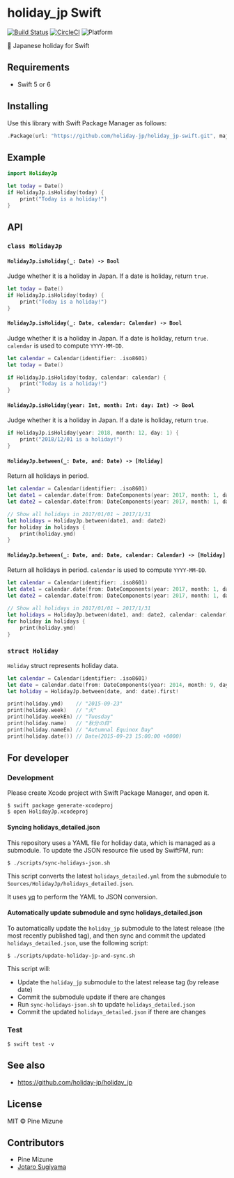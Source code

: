 # holiday_jp Swift

[![Build Status](https://travis-ci.org/holiday-jp/holiday_jp-swift.svg?branch=master)](https://travis-ci.org/holiday-jp/holiday_jp-swift)
[![CircleCI](https://circleci.com/gh/holiday-jp/holiday_jp-swift/tree/master.svg?style=shield)](https://circleci.com/gh/holiday-jp/holiday_jp-swift/tree/master)
![Platform](https://img.shields.io/cocoapods/p/HolidayJp.svg?style=shield)

:crossed_flags: Japanese holiday for Swift

## Requirements

- Swift 5 or 6

## Installing
Use this library with Swift Package Manager as follows:

```swift
.Package(url: "https://github.com/holiday-jp/holiday_jp-swift.git", majorVersion: 0, minor: 1),
```

## Example

```swift
import HolidayJp

let today = Date()
if HolidayJp.isHoliday(today) {
    print("Today is a holiday!")
}
```

## API
### `class HolidayJp`
#### `HolidayJp.isHoliday(_: Date) -> Bool`

Judge whether it is a holiday in Japan. If a date is holiday, return `true`.

```swift
let today = Date()
if HolidayJp.isHoliday(today) {
    print("Today is a holiday!")
}
```

#### `HolidayJp.isHoliday(_: Date, calendar: Calendar) -> Bool`

Judge whether it is a holiday in Japan. If a date is holiday, return `true`.
`calendar` is used to compute `YYYY-MM-DD`.

```swift
let calendar = Calendar(identifier: .iso8601)
let today = Date()

if HolidayJp.isHoliday(today, calendar: calendar) {
    print("Today is a holiday!")
}
```

#### `HolidayJp.isHoliday(year: Int, month: Int: day: Int) -> Bool`

Judge whether it is a holiday in Japan. If a date is holiday, return `true`.

```swift
if HolidayJp.isHoliday(year: 2018, month: 12, day: 1) {
    print("2018/12/01 is a holiday!")
}
```


#### `HolidayJp.between(_: Date, and: Date) -> [Holiday]`

Return all holidays in period.

```swift
let calendar = Calendar(identifier: .iso8601)
let date1 = calendar.date(from: DateComponents(year: 2017, month: 1, day: 1))!
let date2 = calendar.date(from: DateComponents(year: 2017, month: 1, day: 31))!

// Show all holidays in 2017/01/01 ~ 2017/1/31
let holidays = HolidayJp.between(date1, and: date2)
for holiday in holidays {
    print(holiday.ymd)
}
```

#### `HolidayJp.between(_: Date, and: Date, calendar: Calendar) -> [Holiday]`

Return all holidays in period.
`calendar` is used to compute `YYYY-MM-DD`.

```swift
let calendar = Calendar(identifier: .iso8601)
let date1 = calendar.date(from: DateComponents(year: 2017, month: 1, day: 1))!
let date2 = calendar.date(from: DateComponents(year: 2017, month: 1, day: 31))!

// Show all holidays in 2017/01/01 ~ 2017/1/31
let holidays = HolidayJp.between(date1, and: date2, calendar: calendar)
for holiday in holidays {
    print(holiday.ymd)
}
```

### `struct Holiday`
`Holiday` struct represents holiday data.

```swift
let calendar = Calendar(identifier: .iso8601)
let date = calendar.date(from: DateComponents(year: 2014, month: 9, day: 23))!
let holiday = HolidayJp.between(date, and: date).first!

print(holiday.ymd)    // "2015-09-23"
print(holiday.week)   // "火"
print(holiday.weekEn) // "Tuesday"
print(holiday.name)   // "秋分の日"
print(holiday.nameEn) // "Autumnal Equinox Day"
print(holiday.date()) // Date(2015-09-23 15:00:00 +0000)
```

## For developer
### Development
Please create Xcode project with Swift Package Manager, and open it.

```
$ swift package generate-xcodeproj
$ open HolidayJp.xcodeproj
```

#### Syncing holidays_detailed.json
This repository uses a YAML file for holiday data, which is managed as a submodule. To update the JSON resource file used by SwiftPM, run:

```
$ ./scripts/sync-holidays-json.sh
```

This script converts the latest `holidays_detailed.yml` from the submodule to `Sources/HolidayJp/holidays_detailed.json`.

It uses [yq](https://github.com/mikefarah/yq) to perform the YAML to JSON conversion.

#### Automatically update submodule and sync holidays_detailed.json
To automatically update the `holiday_jp` submodule to the latest release (the most recently published tag), and then sync and commit the updated `holidays_detailed.json`, use the following script:

```
$ ./scripts/update-holiday-jp-and-sync.sh
```

This script will:
- Update the `holiday_jp` submodule to the latest release tag (by release date)
- Commit the submodule update if there are changes
- Run `sync-holidays-json.sh` to update `holidays_detailed.json`
- Commit the updated `holidays_detailed.json` if there are changes

### Test

```
$ swift test -v
```

## See also
- https://github.com/holiday-jp/holiday_jp

## License
MIT &copy; Pine Mizune

## Contributors
- Pine Mizune
- [Jotaro Sugiyama](https://github.com/sugijotaro)
